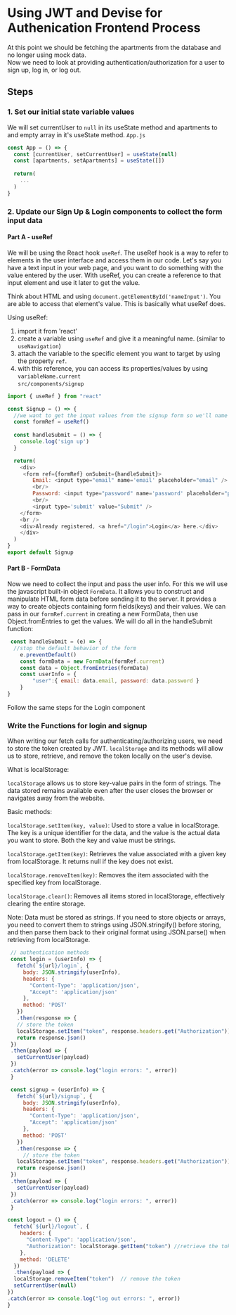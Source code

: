 # Using JWT and Devise for Authenication Frontend Process

At this point we should be fetching the apartments from the database and no longer using mock data.  
Now we need to look at providing authentication/authorization for a user to sign up, log in, or log out.

## Steps

### 1. Set our initial state variable values
We will set currentUser to `null` in its useState method and apartments to and empty array in it's useState method.
`App.js`
```javascript
const App = () => {
  const [currentUser, setCurrentUser] = useState(null)
  const [apartments, setApartments] = useState([])
  
  return(
    ...
  )
}
```
### 2. Update our Sign Up & Login components to collect the form input data
#### Part A - useRef
We will be using the React hook `useRef`.  The useRef hook is a way to refer to elements in the user interface and access them in our code.  Let's say you have a text input in your web page, and you want to do something with the value entered by the user. With useRef, you can create a reference to that input element and use it later to get the value.

Think about HTML and using `document.getElementById('nameInput')`. You are able to access that element's value.  This is basically what useRef does. 

Using useRef:
1. import it from 'react'
2. create a variable using `useRef` and give it a meaningful name. (similar to `useNavigation`)
3. attach the variable to the specific element you want to target by using the property `ref`.
4. with this reference, you can access its properties/values by using `variableName.current`<br>
`src/components/signup`
```javascript
import { useRef } from "react"

const Signup = () => {
  //we want to get the input values from the signup form so we'll name the variable 'formRef'
  const formRef = useRef()
  
  const handleSubmit = () => {
    console.log('sign up')
  }

  return(
    <div>
     <form ref={formRef} onSubmit={handleSubmit}>
        Email: <input type="email" name='email' placeholder="email" />
        <br/>
        Password: <input type="password" name='password' placeholder="password" />
        <br/>
        <input type='submit' value="Submit" />
    </form>
    <br />
    <div>Already registered, <a href="/login">Login</a> here.</div>
    </div>
  )
}
export default Signup
```
#### Part B  - FormData
Now we need to collect the input and pass the user info.  For this we will use the javascript built-in object `FormData`. It allows you to construct and manipulate HTML form data before sending it to the server.  It provides a way to create objects containing form fields(keys) and their values.  We can pass in our `formRef.current` in creating a new FormData, then use Object.fromEntries to get the values.  We will do all in the handleSubmit function:
```javascript
 const handleSubmit = (e) => {
  //stop the default behavior of the form 
    e.preventDefault()
    const formData = new FormData(formRef.current)
    const data = Object.fromEntries(formData)
    const userInfo = {
        "user":{ email: data.email, password: data.password }
    }
}
```
Follow the same steps for the Login component

### Write the Functions for login and signup
When writing our fetch calls for authenticating/authorizing users, we need to store the token created by JWT.  `localStorage` and its methods will allow us to store, retrieve, and remove the token locally on the user's devise.  

What is localStorage:

`localStorage` allows us to store key-value pairs in the form of strings. The data stored remains available even after the user closes the browser or navigates away from the website.

Basic methods:

`localStorage.setItem(key, value)`: Used to store a value in localStorage. The key is a unique identifier for the data, and the value is the actual data you want to store. Both the key and value must be strings.

`localStorage.getItem(key)`: Retrieves the value associated with a given key from localStorage. It returns null if the key does not exist.

`localStorage.removeItem(key)`: Removes the item associated with the specified key from localStorage.

`localStorage.clear()`: Removes all items stored in localStorage, effectively clearing the entire storage.


Note: Data must be stored as strings. If you need to store objects or arrays, you need to convert them to strings using JSON.stringify() before storing, and then parse them back to their original format using JSON.parse() when retrieving from localStorage.


 ```javascript
  // authentication methods
  const login = (userInfo) => {
    fetch(`${url}/login`, {
      body: JSON.stringify(userInfo),
      headers: {
        "Content-Type": 'application/json',
        "Accept": 'application/json'
      },
      method: 'POST'
    })
    .then(response => {
    // store the token
    localStorage.setItem("token", response.headers.get("Authorization"))
    return response.json()
  })
  .then(payload => {
    setCurrentUser(payload)
  })
  .catch(error => console.log("login errors: ", error))
  }

  const signup = (userInfo) => {
    fetch(`${url}/signup`, {
      body: JSON.stringify(userInfo),
      headers: {
        "Content-Type": 'application/json',
        "Accept": 'application/json'
      },
      method: 'POST'
    })
    .then(response => {
      // store the token
    localStorage.setItem("token", response.headers.get("Authorization"))
    return response.json()
  })
  .then(payload => {
    setCurrentUser(payload)
  })
  .catch(error => console.log("login errors: ", error))
  }
  ```

  ```javascript
  const logout = () => {
    fetch(`${url}/logout`, {
      headers: {
        "Content-Type": 'application/json',
        "Authorization": localStorage.getItem("token") //retrieve the token 
      },
      method: 'DELETE'
    })
    .then(payload => {
    localStorage.removeItem("token")  // remove the token
    setCurrentUser(null)
  })
  .catch(error => console.log("log out errors: ", error))
  }
  ```
  
